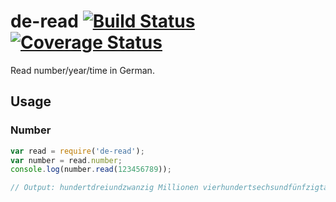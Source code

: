 # de-read [![Build Status](https://travis-ci.org/Frederick-S/de-read.svg)](https://travis-ci.org/Frederick-S/de-read) [![Coverage Status](https://img.shields.io/coveralls/Frederick-S/de-read.svg)](https://coveralls.io/r/Frederick-S/de-read)
Read number/year/time in German.

## Usage
### Number
```js
var read = require('de-read');
var number = read.number;
console.log(number.read(123456789));

// Output: hundertdreiundzwanzig Millionen vierhundertsechsundfünfzigtausendsiebenhundertneunundachtzig
```
